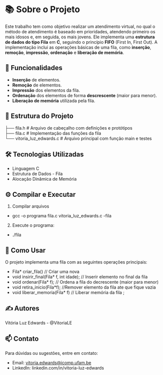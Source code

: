 # 📚 **Sobre o Projeto**
Este trabalho tem como objetivo realizar um atendimento virtual, no qual o método de atendimento é baseado em prioridades, atendendo primeiro os mais idosos e, em seguida, os mais jovens. Ele implementa uma **estrutura de dados do tipo Fila** em **C**, seguindo o princípio **FIFO** (First In, First Out). A implementação inclui as operações básicas de uma fila, como **inserção**, **remoção**, **impressão**, **ordenação** e **liberação de memória**.

## 🚀 **Funcionalidades**

- **Inserção** de elementos.
- **Remoção** de elementos.
- **Impressão** dos elementos da fila.
- **Ordenação** dos elementos de forma **descrescente** (maior para menor).
- **Liberação de memória** utilizada pela fila.

## 📁 **Estrutura do Projeto**
├── fila.h         # Arquivo de cabeçalho com definições e protótipos  
├── fila.c         # Implementação das funções da fila  
└── vitoria_luz_edwards.c  # Arquivo principal com função main e testes

## 🛠️ **Tecnologias Utilizadas**
- Linguagem C
- Estrutura de Dados - Fila
- Alocação Dinâmica de Memória

## ⚙️ **Compilar e Executar**
1. Compilar arquivos
- gcc -o programa fila.c vitoria_luz_edwards.c -fila
2. Execute o programa: 
- ./fila

## 📖 **Como Usar**
O projeto implementa uma fila com as seguintes operações principais:

- Fila* criar_fila() // Criar uma nova 
- void insirir_final(Fila* f, int idade); // Inserir elemento no final da fila 
- void ordenar(Fila* f); // Ordena a fila do decrescente (maior para menor) 
- void retira_inicio(Fila*f); //Remover elemento da fila ate que fique vazia  
- void liberar_memoria(Fila* f) // Liberar memória da fila ;

## ✍️ **Autores**
Vitória Luz Edwards - @VitoriaLE

## 📫 **Contato**
Para dúvidas ou sugestões, entre em contato:
- Email: vitoria.edwards@icomp.ufam.be
- LinkedIn: linkedin.com/in/vitoria-luz-edwards

